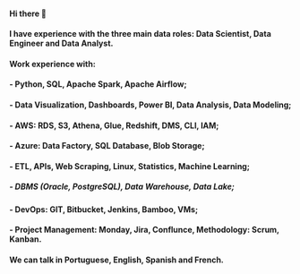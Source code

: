 #### Hi there 👋

#### I have experience with the three main data roles: Data Scientist, Data Engineer and Data Analyst.

#### Work experience with:
#### - Python, SQL, Apache Spark, Apache Airflow;
#### - Data Visualization, Dashboards, Power BI, Data Analysis, Data Modeling;
#### - AWS: RDS, S3, Athena, Glue, Redshift, DMS, CLI, IAM;
#### - Azure: Data Factory, SQL Database, Blob Storage;
#### - ETL, APIs, Web Scraping, Linux, Statistics, Machine Learning;
##### - DBMS (Oracle, PostgreSQL), Data Warehouse, Data Lake;
#### - DevOps: GIT, Bitbucket, Jenkins, Bamboo, VMs;
#### - Project Management: Monday, Jira, Conflunce, Methodology: Scrum, Kanban.

#### We can talk in Portuguese, English, Spanish and French.
